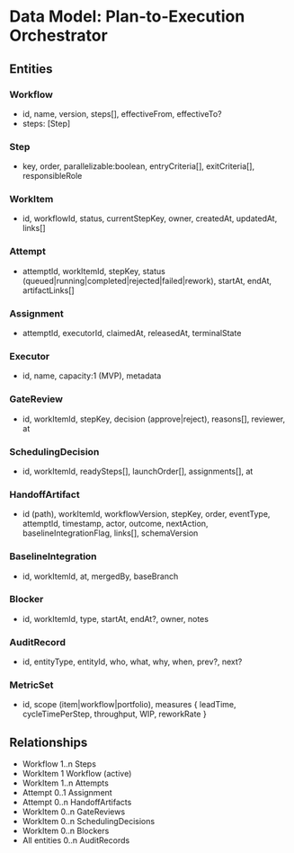 # Data Model: Plan‑to‑Execution Orchestrator

## Entities

### Workflow

- id, name, version, steps[], effectiveFrom, effectiveTo?
- steps: [Step]

### Step

- key, order, parallelizable:boolean, entryCriteria[], exitCriteria[], responsibleRole

### WorkItem

- id, workflowId, status, currentStepKey, owner, createdAt, updatedAt, links[]

### Attempt

- attemptId, workItemId, stepKey, status (queued|running|completed|rejected|failed|rework), startAt, endAt, artifactLinks[]

### Assignment

- attemptId, executorId, claimedAt, releasedAt, terminalState

### Executor

- id, name, capacity:1 (MVP), metadata

### GateReview

- id, workItemId, stepKey, decision (approve|reject), reasons[], reviewer, at

### SchedulingDecision

- id, workItemId, readySteps[], launchOrder[], assignments[], at

### HandoffArtifact

- id (path), workItemId, workflowVersion, stepKey, order, eventType, attemptId, timestamp, actor, outcome, nextAction, baselineIntegrationFlag, links[], schemaVersion

### BaselineIntegration

- id, workItemId, at, mergedBy, baseBranch

### Blocker

- id, workItemId, type, startAt, endAt?, owner, notes

### AuditRecord

- id, entityType, entityId, who, what, why, when, prev?, next?

### MetricSet

- id, scope (item|workflow|portfolio), measures { leadTime, cycleTimePerStep, throughput, WIP, reworkRate }

## Relationships

- Workflow 1..n Steps
- WorkItem 1 Workflow (active)
- WorkItem 1..n Attempts
- Attempt 0..1 Assignment
- Attempt 0..n HandoffArtifacts
- WorkItem 0..n GateReviews
- WorkItem 0..n SchedulingDecisions
- WorkItem 0..n Blockers
- All entities 0..n AuditRecords
